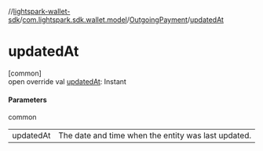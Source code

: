//[lightspark-wallet-sdk](../../../index.md)/[com.lightspark.sdk.wallet.model](../index.md)/[OutgoingPayment](index.md)/[updatedAt](updated-at.md)

# updatedAt

[common]\
open override val [updatedAt](updated-at.md): Instant

#### Parameters

common

| | |
|---|---|
| updatedAt | The date and time when the entity was last updated. |
